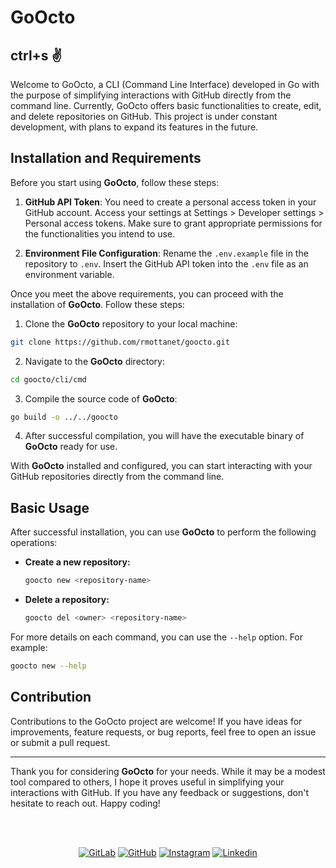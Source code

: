 # GoOcto

## ctrl+s :v:

Welcome to GoOcto, a CLI (Command Line Interface) developed in Go with the purpose of simplifying interactions with GitHub directly from the command line. Currently, GoOcto offers basic functionalities to create, edit, and delete repositories on GitHub. This project is under constant development, with plans to expand its features in the future.


## Installation and Requirements

Before you start using **GoOcto**, follow these steps:

1. **GitHub API Token**: You need to create a personal access token in your GitHub account. Access your settings at Settings > Developer settings > Personal access tokens. Make sure to grant appropriate permissions for the functionalities you intend to use.

2. **Environment File Configuration**: Rename the `.env.example` file in the repository to `.env`. Insert the GitHub API token into the `.env` file as an environment variable.

Once you meet the above requirements, you can proceed with the installation of **GoOcto**. Follow these steps:

1. Clone the **GoOcto** repository to your local machine:

```bash
git clone https://github.com/rmottanet/goocto.git
```

2. Navigate to the **GoOcto** directory:

```bash
cd goocto/cli/cmd
```

3. Compile the source code of **GoOcto**:

```bash
go build -o ../../goocto
```

4. After successful compilation, you will have the executable binary of **GoOcto** ready for use.

With **GoOcto** installed and configured, you can start interacting with your GitHub repositories directly from the command line.


## Basic Usage

After successful installation, you can use **GoOcto** to perform the following operations:

- **Create a new repository:**
  ```bash
  goocto new <repository-name>
  ```

- **Delete a repository:**
  ```bash
  goocto del <owner> <repository-name>
  ```

For more details on each command, you can use the `--help` option. For example:

```bash
goocto new --help
```

## Contribution

Contributions to the GoOcto project are welcome! If you have ideas for improvements, feature requests, or bug reports, feel free to open an issue or submit a pull request.

---

Thank you for considering **GoOcto** for your needs. While it may be a modest tool compared to others, I hope it proves useful in simplifying your interactions with GitHub. If you have any feedback or suggestions, don't hesitate to reach out. Happy coding!

<br />
<br />
<p align="center">
<a href="https://gitlab.com/rmottanet"><img src="https://img.shields.io/badge/Gitlab--_.svg?style=social&logo=gitlab" alt="GitLab"></a>
<a href="https://github.com/rmottanet"><img src="https://img.shields.io/badge/Github--_.svg?style=social&logo=github" alt="GitHub"></a>
<a href="https://instagram.com/rmottanet/"><img src="https://img.shields.io/badge/Instagram--_.svg?style=social&logo=instagram" alt="Instagram"></a>
<a href="https://www.linkedin.com/in/rmottanet/"><img src="https://img.shields.io/badge/Linkedin--_.svg?style=social&logo=linkedin" alt="Linkedin"></a>
</p>
<br />
